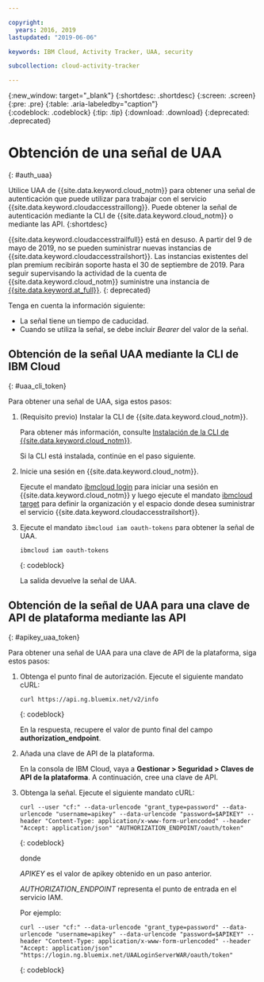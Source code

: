 ```yaml
---

copyright:
  years: 2016, 2019
lastupdated: "2019-06-06"

keywords: IBM Cloud, Activity Tracker, UAA, security

subcollection: cloud-activity-tracker

---
```


{:new_window: target="_blank"}
{:shortdesc: .shortdesc}
{:screen: .screen}
{:pre: .pre}
{:table: .aria-labeledby="caption"}    
{:codeblock: .codeblock}
{:tip: .tip}
{:download: .download}
{:deprecated: .deprecated}


# Obtención de una señal de UAA
{: #auth_uaa}

Utilice UAA de {{site.data.keyword.cloud_notm}} para obtener una señal de autenticación que puede utilizar para trabajar con el servicio {{site.data.keyword.cloudaccesstraillong}}. Puede obtener la señal de autenticación mediante la CLI de {{site.data.keyword.cloud_notm}} o mediante las API.
{:shortdesc}

{{site.data.keyword.cloudaccesstrailfull}} está en desuso. A partir del 9 de mayo de 2019, no se pueden suministrar nuevas instancias de {{site.data.keyword.cloudaccesstrailshort}}. Las instancias existentes del plan premium recibirán soporte hasta el 30 de septiembre de 2019. Para seguir supervisando la actividad de la cuenta de {{site.data.keyword.cloud_notm}} suministre una instancia de [{{site.data.keyword.at_full}}](/docs/services/Activity-Tracker-with-LogDNA?topic=logdnaat-getting-started#getting-started).
{: deprecated}


Tenga en cuenta la información siguiente:

* La señal tiene un tiempo de caducidad. 
* Cuando se utiliza la señal, se debe incluir *Bearer* del valor de la señal.
		
## Obtención de la señal UAA mediante la CLI de IBM Cloud
{: #uaa_cli_token}

Para obtener una señal de UAA, siga estos pasos:

1. (Requisito previo) Instalar la CLI de {{site.data.keyword.cloud_notm}}.

   Para obtener más información, consulte [Instalación de la CLI de {{site.data.keyword.cloud_notm}}](/docs/cli?topic=cloud-cli-ibmcloud-cli#ibmcloud-cli).
   
   Si la CLI está instalada, continúe en el paso siguiente.
    
2. Inicie una sesión en {{site.data.keyword.cloud_notm}}. 

    Ejecute el mandato [ibmcloud login](/docs/cli/reference/ibmcloud?topic=cloud-cli-ibmcloud_cli#ibmcloud_login) para iniciar una sesión en {{site.data.keyword.cloud_notm}} y luego ejecute el mandato [ibmcloud target](/docs/cli/reference/ibmcloud?topic=cloud-cli-ibmcloud_cli#ibmcloud_target) para definir la organización y el espacio donde desea suministrar el servicio {{site.data.keyword.cloudaccesstrailshort}}.
	
3. Ejecute el mandato `ibmcloud iam oauth-tokens` para obtener la señal de UAA.

    ```
	ibmcloud iam oauth-tokens
	```
	{: codeblock}
	
	La salida devuelve la señal de UAA.


	


## Obtención de la señal de UAA para una clave de API de plataforma mediante las API
{: #apikey_uaa_token}

Para obtener una señal de UAA para una clave de API de la plataforma, siga estos pasos:

1. Obtenga el punto final de autorización. Ejecute el siguiente mandato cURL:

    ```
    curl https://api.ng.bluemix.net/v2/info
    ```
    {: codeblock}

    En la respuesta, recupere el valor de punto final del campo **authorization_endpoint**.

2. Añada una clave de API de la plataforma.

    En la consola de IBM Cloud, vaya a **Gestionar > Seguridad > Claves de API de la plataforma**.
    A continuación, cree una clave de API.

3. Obtenga la señal. Ejecute el siguiente mandato cURL:

    ```
    curl --user "cf:" --data-urlencode "grant_type=password" --data-urlencode "username=apikey" --data-urlencode "password=$APIKEY" --header "Content-Type: application/x-www-form-urlencoded" --header "Accept: application/json" "AUTHORIZATION_ENDPOINT/oauth/token"
    ```
    {: codeblock}

    donde 
    
    *APIKEY* es el valor de apikey obtenido en un paso anterior.
    
    *AUTHORIZATION_ENDPOINT* representa el punto de entrada en el servicio IAM.

    Por ejemplo:

    ```
    curl --user "cf:" --data-urlencode "grant_type=password" --data-urlencode "username=apikey" --data-urlencode "password=$APIKEY" --header "Content-Type: application/x-www-form-urlencoded" --header "Accept: application/json" "https://login.ng.bluemix.net/UAALoginServerWAR/oauth/token"
    ```
    {: codeblock}


